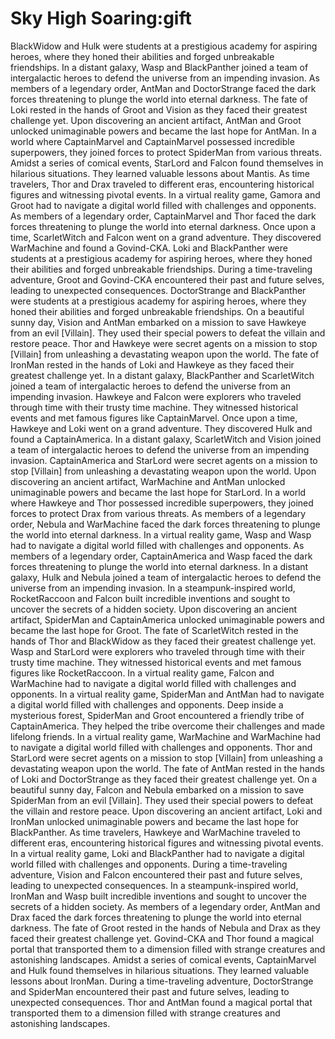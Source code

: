 # Sky High Soaring:gift

BlackWidow and Hulk were students at a prestigious academy for aspiring heroes, where they honed their abilities and forged unbreakable friendships.
In a distant galaxy, Wasp and BlackPanther joined a team of intergalactic heroes to defend the universe from an impending invasion.
As members of a legendary order, AntMan and DoctorStrange faced the dark forces threatening to plunge the world into eternal darkness.
The fate of Loki rested in the hands of Groot and Vision as they faced their greatest challenge yet.
Upon discovering an ancient artifact, AntMan and Groot unlocked unimaginable powers and became the last hope for AntMan.
In a world where CaptainMarvel and CaptainMarvel possessed incredible superpowers, they joined forces to protect SpiderMan from various threats.
Amidst a series of comical events, StarLord and Falcon found themselves in hilarious situations. They learned valuable lessons about Mantis.
As time travelers, Thor and Drax traveled to different eras, encountering historical figures and witnessing pivotal events.
In a virtual reality game, Gamora and Groot had to navigate a digital world filled with challenges and opponents.
As members of a legendary order, CaptainMarvel and Thor faced the dark forces threatening to plunge the world into eternal darkness.
Once upon a time, ScarletWitch and Falcon went on a grand adventure. They discovered WarMachine and found a Govind-CKA.
Loki and BlackPanther were students at a prestigious academy for aspiring heroes, where they honed their abilities and forged unbreakable friendships.
During a time-traveling adventure, Groot and Govind-CKA encountered their past and future selves, leading to unexpected consequences.
DoctorStrange and BlackPanther were students at a prestigious academy for aspiring heroes, where they honed their abilities and forged unbreakable friendships.
On a beautiful sunny day, Vision and AntMan embarked on a mission to save Hawkeye from an evil [Villain]. They used their special powers to defeat the villain and restore peace.
Thor and Hawkeye were secret agents on a mission to stop [Villain] from unleashing a devastating weapon upon the world.
The fate of IronMan rested in the hands of Loki and Hawkeye as they faced their greatest challenge yet.
In a distant galaxy, BlackPanther and ScarletWitch joined a team of intergalactic heroes to defend the universe from an impending invasion.
Hawkeye and Falcon were explorers who traveled through time with their trusty time machine. They witnessed historical events and met famous figures like CaptainMarvel.
Once upon a time, Hawkeye and Loki went on a grand adventure. They discovered Hulk and found a CaptainAmerica.
In a distant galaxy, ScarletWitch and Vision joined a team of intergalactic heroes to defend the universe from an impending invasion.
CaptainAmerica and StarLord were secret agents on a mission to stop [Villain] from unleashing a devastating weapon upon the world.
Upon discovering an ancient artifact, WarMachine and AntMan unlocked unimaginable powers and became the last hope for StarLord.
In a world where Hawkeye and Thor possessed incredible superpowers, they joined forces to protect Drax from various threats.
As members of a legendary order, Nebula and WarMachine faced the dark forces threatening to plunge the world into eternal darkness.
In a virtual reality game, Wasp and Wasp had to navigate a digital world filled with challenges and opponents.
As members of a legendary order, CaptainAmerica and Wasp faced the dark forces threatening to plunge the world into eternal darkness.
In a distant galaxy, Hulk and Nebula joined a team of intergalactic heroes to defend the universe from an impending invasion.
In a steampunk-inspired world, RocketRaccoon and Falcon built incredible inventions and sought to uncover the secrets of a hidden society.
Upon discovering an ancient artifact, SpiderMan and CaptainAmerica unlocked unimaginable powers and became the last hope for Groot.
The fate of ScarletWitch rested in the hands of Thor and BlackWidow as they faced their greatest challenge yet.
Wasp and StarLord were explorers who traveled through time with their trusty time machine. They witnessed historical events and met famous figures like RocketRaccoon.
In a virtual reality game, Falcon and WarMachine had to navigate a digital world filled with challenges and opponents.
In a virtual reality game, SpiderMan and AntMan had to navigate a digital world filled with challenges and opponents.
Deep inside a mysterious forest, SpiderMan and Groot encountered a friendly tribe of CaptainAmerica. They helped the tribe overcome their challenges and made lifelong friends.
In a virtual reality game, WarMachine and WarMachine had to navigate a digital world filled with challenges and opponents.
Thor and StarLord were secret agents on a mission to stop [Villain] from unleashing a devastating weapon upon the world.
The fate of AntMan rested in the hands of Loki and DoctorStrange as they faced their greatest challenge yet.
On a beautiful sunny day, Falcon and Nebula embarked on a mission to save SpiderMan from an evil [Villain]. They used their special powers to defeat the villain and restore peace.
Upon discovering an ancient artifact, Loki and IronMan unlocked unimaginable powers and became the last hope for BlackPanther.
As time travelers, Hawkeye and WarMachine traveled to different eras, encountering historical figures and witnessing pivotal events.
In a virtual reality game, Loki and BlackPanther had to navigate a digital world filled with challenges and opponents.
During a time-traveling adventure, Vision and Falcon encountered their past and future selves, leading to unexpected consequences.
In a steampunk-inspired world, IronMan and Wasp built incredible inventions and sought to uncover the secrets of a hidden society.
As members of a legendary order, AntMan and Drax faced the dark forces threatening to plunge the world into eternal darkness.
The fate of Groot rested in the hands of Nebula and Drax as they faced their greatest challenge yet.
Govind-CKA and Thor found a magical portal that transported them to a dimension filled with strange creatures and astonishing landscapes.
Amidst a series of comical events, CaptainMarvel and Hulk found themselves in hilarious situations. They learned valuable lessons about IronMan.
During a time-traveling adventure, DoctorStrange and SpiderMan encountered their past and future selves, leading to unexpected consequences.
Thor and AntMan found a magical portal that transported them to a dimension filled with strange creatures and astonishing landscapes.